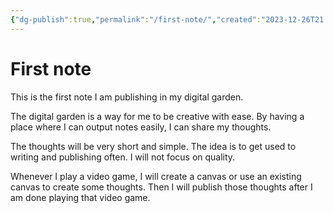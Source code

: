 ```yaml
---
{"dg-publish":true,"permalink":"/first-note/","created":"2023-12-26T21:01:21.446+09:00","updated":"2023-12-26T21:03:31.043+09:00"}
---
```


# First note

This is the first note I am publishing in my digital garden.

The digital garden is a way for me to be creative with ease. By having a place where I can output notes easily, I can share my thoughts.

The thoughts will be very short and simple. The idea is to get used to writing and publishing often. I will not focus on quality.

Whenever I play a video game, I will create a canvas or use an existing canvas to create some thoughts. Then I will publish those thoughts after I am done playing that video game.
